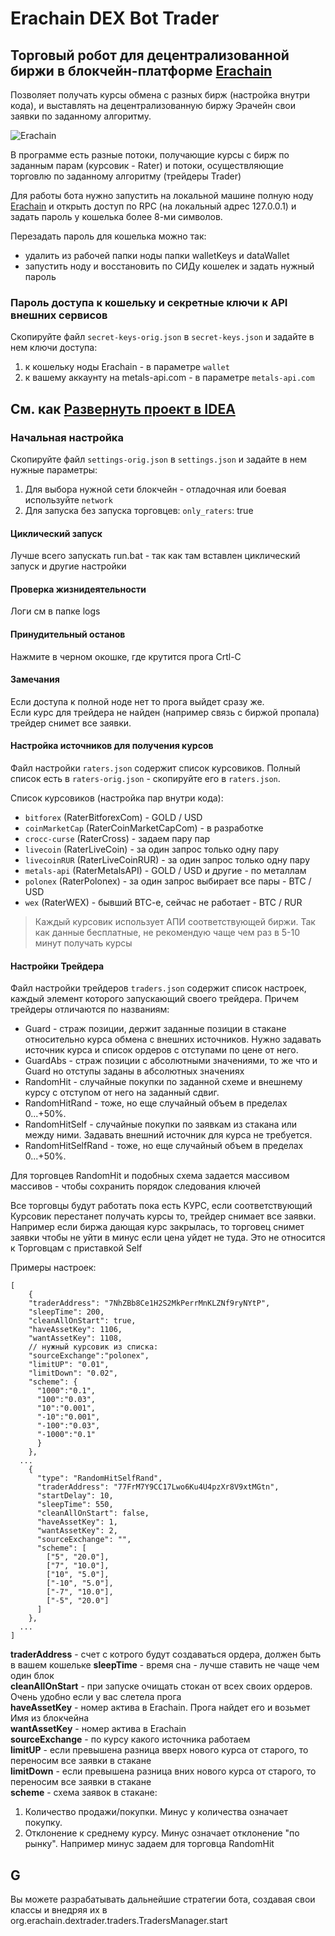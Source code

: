 # Erachain DEX Bot Trader
## Торговый робот для децентрализованной биржи в блокчейн-платформе [Erachain](http://erachain.org)

Позволяет получать курсы обмена с разных бирж (настройка внутри кода),
 и выставлять на децентрализованную биржу Эрачейн свои заявки по заданному алгоритму.

![Erachain](TRADER/help/000.png)

В программе есть разные потоки, получающие курсы с бирж по заданным парам (курсовик - Rater) и потоки, осуществляющие торговлю по заданному алгоритму (трейдеры Trader)

Для работы бота нужно запустить на локальной машине полную ноду [Erachain](http://erachain.org)
 и открыть доступ по RPC (на локальный адрес 127.0.0.1) и задать пароль у кошелька более 8-ми символов.
  
  Перезадать пароль для кошелька можно так:
 + удалить из рабочей папки ноды папки walletKeys и dataWallet
 + запустить ноду и восстановить по СИДу кошелек и задать нужный пароль 

### Пароль доступа к кошельку и секретные ключи к API внешних сервисов
Скопируйте файл `secret-keys-orig.json` в `secret-keys.json` и задайте в нем ключи доступа:  
1. к кошельку ноды Erachain - в параметре `wallet`
2. к вашему аккаунту на metals-api.com - в параметре `metals-api.com`

## См. как [Развернуть проект в IDEA](README-start.md)

### Начальная настройка
Скопируйте файл `settings-orig.json` в `settings.json` и задайте в нем нужные параметры:  
1. Для выбора нужной сети блокчейн - отладочная или боевая используйте `network`  
2. Для запуска без запуска торговцев: `only_raters`: true 

#### Циклический запуск
 Лучше всего запускать run.bat - так как там вставлен циклический запуск и другие настройки

#### Проверка жизнидеятельности
 Логи см в папке logs
 
#### Принудительный останов
 Нажмите в черном окошке, где крутится прога Crtl-C

#### Замечания
 Если доступа к полной ноде нет то прога выйдет сразу же.  
 Если курс для трейдера не найден (например связь с биржой пропала) трейдер снимет все заявки.
 
#### Настройка источников для получения курсов
Файл настройки `raters.json` содержит список курсовиков. Полный список есть в `raters-orig.json` - скопируйте его в `raters.json`. 

 Список курсовиков (настройка пар внутри кода):
  + `bitforex` (RaterBitforexCom) - GOLD / USD
  + `coinMarketCap` (RaterCoinMarketCapCom) - в разработке
  + `crocc-curse` (RaterCross) - задаем пару пар
  + `livecoin` (RaterLiveCoin) - за один запрос только одну пару
  + `livecoinRUR` (RaterLiveCoinRUR) - за один запрос только одну пару
  + `metals-api` (RaterMetalsAPI) - GOLD / USD и другие - по металлам
  + `polonex` (RaterPolonex) - за один запрос выбирает все пары - BTC / USD
  + `wex` (RaterWEX) - бывший BTC-e, сейчас не работает - BTC / RUR 

 > Каждый курсовик использует АПИ соответствующей биржи. Так как данные бесплатные,
  не рекомендую чаще чем раз в 5-10 минут получать курсы 



#### Настройки Трейдера
Файл настройки трейдеров `traders.json` содержит список настроек, каждый элемент которого запускающий своего трейдера.
Причем трейдеры отличаются по названиям:
+ Guard - страж позиции, держит заданные позиции в стакане относительно курса обмена с внешних источников. Нужно задавать источник курса и список ордеров с отступами по цене от него.  
+ GuardAbs - страж позиции с абсолютными значениями, то же что и Guard но отступы заданы в абсолютных значениях  
+ RandomHit - случайные покупки по заданной схеме и внешнему курсу с отступом от него на заданный сдвиг.  
+ RandomHitRand - тоже, но еще случайный объем в пределах 0...+50%.  
+ RandomHitSelf - случайные покупки по заявкам из стакана или между ними. Задавать внешний источник для курса не требуется.    
+ RandomHitSelfRand - тоже, но еще случайный объем в пределах 0...+50%.  

Для торговцев RandomHit и подобных схема задается массивом массивов - чтобы сохранить порядок следования ключей

Все торговцы будут работать пока есть КУРС, если соответствующий Курсовик перестанет получать курсы то,
 трейдер снимает все заявки. Например если биржа дающая курс закрылась,
 то торговец снимет заявки чтобы не уйти в минус если цена уйдет не туда.
  Это не относится к Торговцам с приставкой Self

Примеры настроек:
```
[
    {
    "traderAddress": "7NhZBb8Ce1H2S2MkPerrMnKLZNf9ryNYtP",
    "sleepTime": 200,
    "cleanAllOnStart": true,
    "haveAssetKey": 1106,
    "wantAssetKey": 1108,
    // нужный курсовик из списка:
    "sourceExchange":"polonex",
    "limitUP": "0.01",
    "limitDown": "0.02",
    "scheme": {
      "1000":"0.1",
      "100":"0.03",
      "10":"0.001",
      "-10":"0.001",
      "-100":"0.03",
      "-1000":"0.1"
      }
    },
  ...
    {
      "type": "RandomHitSelfRand",
      "traderAddress": "77FrM7Y9CC17Lwo6Ku4U4pzXr8V9xtMGtn",
      "startDelay": 10,
      "sleepTime": 550,
      "cleanAllOnStart": false,
      "haveAssetKey": 1,
      "wantAssetKey": 2,
      "sourceExchange": "",
      "scheme": [
        ["5", "20.0"],
        ["7", "10.0"],
        ["10", "5.0"],
        ["-10", "5.0"],
        ["-7", "10.0"],
        ["-5", "20.0"]
      ]
    },
  ...
]
```

**traderAddress** - счет с котрого будут создаваться ордера, должен быть в вашем кошельке
**sleepTime** - время сна - лучше ставить не чаще чем один блок  
**cleanAllOnStart** - при запуске очищать стокан от всех своих ордеров. Очень удобно если у вас слетела прога  
**haveAssetKey** - номер актива в Erachain. Прога найдет его и возьмет Имя из блокчейна  
**wantAssetKey** - номер актива в Erachain  
**sourceExchange** - по курсу какого источника работаем  
**limitUP** - если превышена разница вверх нового курса от старого, то переносим все заявки в стакане  
**limitDown** - если превышена разница вних нового курса от старого, то переносим все заявки в стакане  
**scheme** - схема заявок в стакане:
 1. Количество продажи/покупки. Минус у количества означает покупку.
 2. Отклонение к среднему курсу. Минус означает отклонение "по рынку". Например минус задаем для торговца RandomHit


 ## G
 Вы можете разрабатывать дальнейшие стратегии бота, создавая свои классы и внедряя их в org.erachain.dextrader.traders.TradersManager.start
